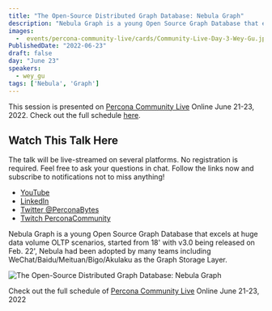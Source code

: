 ```yaml
---
title: "The Open-Source Distributed Graph Database: Nebula Graph"
description: "Nebula Graph is a young Open Source Graph Database that excels at huge data volume OLTP scenarios"
images:
  -  events/percona-community-live/cards/Community-Live-Day-3-Wey-Gu.jpg
PublishedDate: "2022-06-23"
draft: false
day: "June 23"
speakers:
  - wey_gu
tags: ['Nebula', 'Graph']
---
```



This session is presented on [Percona Community Live](/events/percona-community-live-2022/) Online June 21-23, 2022. Check out the full schedule [here](/events/percona-community-live-2022/).

## Watch This Talk Here

The talk will be live-streamed on several platforms. No registration is required. Feel free to ask your questions in chat. Follow the links now and subscribe to notifications not to miss anything!

* [YouTube](https://www.youtube.com/watch?v=RXexzG_L47A)
* [LinkedIn](https://www.linkedin.com/video/event/urn:li:ugcPost:6940255935252631552/)
* [Twitter @PerconaBytes](https://twitter.com/PerconaBytes)
* [Twitch PerconaCommunity](https://www.twitch.tv/perconacommunity)

Nebula Graph is a young Open Source Graph Database that excels at huge data volume OLTP scenarios, started from 18' with v3.0 being released on Feb. 22', Nebula had been adopted by many teams including WeChat/Baidu/Meituan/Bigo/Akulaku as the Graph Storage Layer.

![The Open-Source Distributed Graph Database: Nebula Graph](events/percona-community-live/cards/Community-Live-Day-3-Wey-Gu.jpg)

Check out the full schedule of [Percona Community Live](/events/percona-community-live-2022/) Online June 21-23, 2022